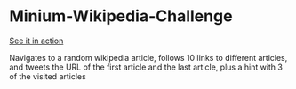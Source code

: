 # Minium-Wikipedia-Challenge
[See it in action](https://drive.google.com/open?id=0B0X-X0-588WDMGcxZEdWbW5rV28)

Navigates to a random wikipedia article, follows 10 links to different articles, and tweets the URL of the first article and the last article, plus a hint with 3 of the visited articles
